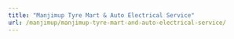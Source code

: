 ```yaml
---
title: "Manjimup Tyre Mart & Auto Electrical Service"
url: /manjimup/manjimup-tyre-mart-and-auto-electrical-service/
---
```

